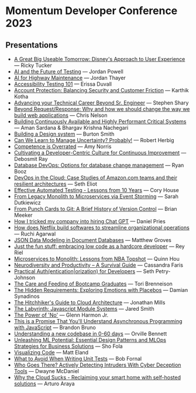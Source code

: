 # Momentum Developer Conference 2023

## Presentations

- [A Great Big Useable Tomorrow: Disney's Approach to User Experience](./tucker-a-great-big-useable-tomorrow-disneys-approach-to-user-experience) &mdash; Ricky Tucker
- [AI and the Future of Testing](./powell-ai-and-the-future-of-testing) &mdash; Jordan Powell
- [AI for Highway Maintenance](./thayer-ai-for-highway-maintenance) &mdash; Jordan Thayer
- [Accessibility Testing 101](./duvall-accessibility-testing-101) &mdash; Erissa Duvall
- [Account Protection: Balancing Security and Customer Friction](./kotha-account-protection-balancing-security-and-customer-friction) &mdash; Karthik Kotha
- [Advancing your Technical Career Beyond Sr. Engineer](./shary-advancing-your-technical-career-beyond-sr-engineer) &mdash; Stephen Shary
- [Beyond Request/Response: Why and how we should change the way we build web applications](./nelson-beyond-request-response-why-and-how-we-should-change-the-way-we-build-web-applications) &mdash; Chris Nelson
- [Building Continuously Available and Highly Performant Critical Systems](./sardana-building-continuously-available-and-highly-performant-critical-systems) &mdash; Aman Sardana & Bhargav Krishna Nachegari
- [Building a Design system](./smith-building-a-design-system) &mdash; Burton Smith
- [Can We Learn to Manage Uncertainty? Probably!](./herbig-can-we-learn-to-manage-uncertainty-probably) &mdash; Robert Herbig
- [Competence is Overrated](./norris-competence-is-overrated) &mdash; Amy Norris
- [Cultivating a Developer-Centric Culture for Continuous Improvement](./ray-cultivating-a-developer-centric-culture-for-continuous-improvement) &mdash; Debosmit Ray
- [Database DevOps: Options for database change management](./booz-database-dev-ops-options-for-database-change-management) &mdash; Ryan Booz
- [DevOps in the Cloud: Case Studies of Amazon.com teams and their resilient architectures](./eliot-dev-ops-in-the-cloud-case-studies-of-amazon-com-teams-and-their-resilient-architectures) &mdash; Seth Eliot
- [Effective Automated Testing - Lessons from 10 Years](./house-effective-automated-testing-lessons-from-10-years) &mdash; Cory House
- [From Legacy Monolith to Microservices via Event Storming](./dutkiewicz-from-legacy-monolith-to-microservices-via-event-storming) &mdash; Sarah Dutkiewicz
- [From Punch Cards to Git: A Brief History of Version Control](./meeker-from-punch-cards-to-git-a-brief-history-of-version-control) &mdash; Brian Meeker
- [How I tricked my company into hiring Chat GPT](./pries-how-i-tricked-my-company-into-hiring-chat-gpt) &mdash; Daniel Pries
- [How does Netflix build softwares to streamline organizational operations](./agarwal-how-does-netflix-build-softwares-to-streamline-organizational-operations) &mdash; Ruchi Agarwal
- [JSON Data Modeling in Document Databases](./groves-json-data-modeling-in-document-databases) &mdash; Matthew Groves
- [Just the fun stuff: embracing low code as a hardcore developer](./riel-just-the-fun-stuff-embracing-low-code-as-a-hardcore-developer) &mdash; Rey Riel
- [Microservices to Monolith: Lessons from NBA Topshot](./hou-microservices-to-monolith-lessons-from-nba-topshot) &mdash; Quinn Hou
- [Neurodiversity and Productivity – A Survival Guide](./faris-neurodiversity-and-productivity-a-survival-guide) &mdash; Cassandra Faris
- [Practical Auth(entication|orization) for Developers](./petry-johnson-practical-auth-entication-orization-for-developers) &mdash; Seth Petry-Johnson
- [The Care and Feeding of Bootcamp Graduates](./brenneison-the-care-and-feeding-of-bootcamp-graduates) &mdash; Tori Brenneison
- [The Hidden Requirements: Exploring Emotions with Placebos](./synadinos-the-hidden-requirements-exploring-emotions-with-placebos) &mdash; Damian Synadinos
- [The Hitchhiker's Guide to Cloud Architecture](./mills-the-hitchhikers-guide-to-cloud-architecture) &mdash; Jonathan Mills
- [The Labyrinth: Javascript Module Systems](./smith-the-labyrinth-javascript-module-systems) &mdash; Jared Smith
- [The Power of 'No'](./harmon-jr-the-power-of-no) &mdash; Glenn Harmon Jr.
- [This is a Promise That You'll Understand Asynchronous Programming with JavaScript](./bruno-this-is-a-promise-that-youll-understand-asynchronous-programming-with-java-script) &mdash; Brandon Bruno
- [Understanding a new codebase in 0-60 days](./bennett-understanding-a-new-codebase-in-0-60-days) &mdash; Orville Bennett
- [Unleashing ML Potential: Essential Design Patterns and MLOps Strategies for Business Solutions](./fola-unleashing-ml-potential-essential-design-patterns-and-ml-ops-strategies-for-business-solutions) &mdash; Sho Fola
- [Visualizing Code](./eland-visualizing-code) &mdash; Matt Eland
- [What to Avoid When Writing Unit Tests](./fornal-what-to-avoid-when-writing-unit-tests) &mdash; Bob Fornal
- [Who Goes There? Actively Detecting Intruders With Cyber Deception Tools](./mc-daniel-who-goes-there-actively-detecting-intruders-with-cyber-deception-tools) &mdash; Dwayne McDaniel
- [Why the Cloud Sucks - Reclaiming your smart home with self-hosted solutions](./araya-why-the-cloud-sucks-reclaiming-your-smart-home-with-self-hosted-solutions) &mdash; Arturo Araya
